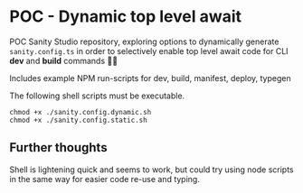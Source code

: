 # POC - Dynamic top level await

POC Sanity Studio repository, exploring options to dynamically generate `sanity.config.ts` in order to selectively enable top level await code for CLI **dev** and **build** commands 👩‍💻

Includes example NPM run-scripts for dev, build, manifest, deploy, typegen

The following shell scripts must be executable.

```
chmod +x ./sanity.config.dynamic.sh
chmod +x ./sanity.config.static.sh
```

## Further thoughts

Shell is lightening quick and seems to work, but could try using node scripts in the same way for easier code re-use and typing.

<!--
    dev (dynamic) ✅
    build (dynamic) ✅
    manifest (static) ✅ - *maybe not ideal? (dashboard context)
    deploy (dynamic) ✅
    typegen (static) ✅ - *exhaustive schema in static config
-->

